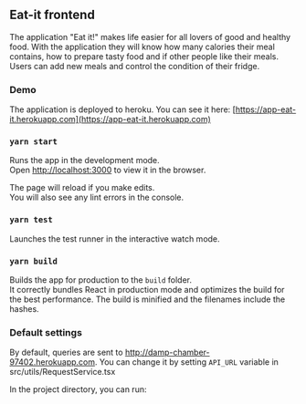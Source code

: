 ## Eat-it frontend

The application "Eat it!" makes life easier for all lovers of good and healthy
food. With the application they will know how many calories their meal contains, how to prepare tasty food and if other people like their meals. Users can add new meals and control the condition of their fridge.

### Demo

The application is deployed to heroku.
You can see it here: [https://app-eat-it.herokuapp.com](https://app-eat-it.herokuapp.com)

### `yarn start`

Runs the app in the development mode.<br />
Open [http://localhost:3000](http://localhost:3000) to view it in the browser.

The page will reload if you make edits.<br />
You will also see any lint errors in the console.

### `yarn test`

Launches the test runner in the interactive watch mode.

### `yarn build`

Builds the app for production to the `build` folder.<br />
It correctly bundles React in production mode and optimizes the build for the best performance. The build is minified and the filenames include the hashes.<br />

### Default settings

By default, queries are sent to http://damp-chamber-97402.herokuapp.com.
You can change it by setting `API_URL` variable in src/utils/RequestService.tsx

In the project directory, you can run:
